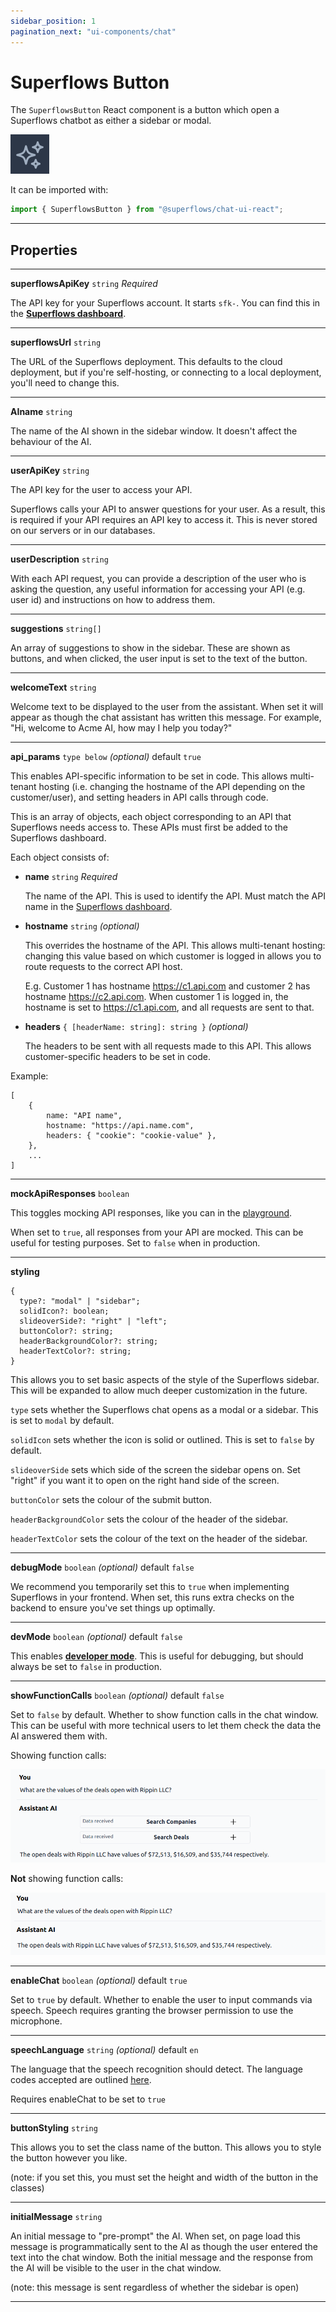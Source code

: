 ```yaml
---
sidebar_position: 1
pagination_next: "ui-components/chat"
---
```


# Superflows Button

The `SuperflowsButton` React component is a button which open a Superflows chatbot as either a sidebar or modal.

![Superflows-button](../../static/img/docs/ui-components/superflows-button.png)

It can be imported with:

```jsx
import { SuperflowsButton } from "@superflows/chat-ui-react";
```

---

## Properties

---

**superflowsApiKey** `string` _Required_

The API key for your Superflows account. It starts `sfk-`. You can find this in the [**Superflows dashboard**](https://dashboard.superflows.ai/api-settings).

---

**superflowsUrl** `string`

The URL of the Superflows deployment. This defaults to the cloud deployment, but if you're self-hosting, or connecting to a local deployment, you'll need to change this.

---

**AIname** `string`

The name of the AI shown in the sidebar window. It doesn't affect the behaviour of the AI.

---

**userApiKey** `string`

The API key for the user to access your API.

Superflows calls your API to answer questions for your user. As a result, this is required if your API requires an API key to access it. This is never stored on our servers or in our databases.

---

**userDescription** `string`

With each API request, you can provide a description of the user who is asking the question, any useful information for accessing your API (e.g. user id) and instructions on how to address them.

---

**suggestions** `string[]`

An array of suggestions to show in the sidebar. These are shown as buttons, and when clicked, the user input is set to the text of the button.

---

**welcomeText** `string`

Welcome text to be displayed to the user from the assistant. When set it will appear as though the chat assistant has written this message. For example, "Hi, welcome to Acme AI, how may I help you today?"

---

**api_params** `type below` _(optional)_ default `true`

This enables API-specific information to be set in code. This allows multi-tenant hosting (i.e. changing the hostname of the API depending on the customer/user), and setting headers in API calls through code.

This is an array of objects, each object corresponding to an API that Superflows needs access to. These APIs must first be added to the Superflows dashboard.

Each object consists of:

- **name** `string` _Required_

  The name of the API. This is used to identify the API. Must match the API name in the [Superflows dashboard](https://dashboard.superflows.ai/actions).

- **hostname** `string` _(optional)_

  This overrides the hostname of the API. This allows multi-tenant hosting: changing this value based on which customer is logged in allows you to route requests to the correct API host.

  E.g. Customer 1 has hostname https://c1.api.com and customer 2 has hostname https://c2.api.com. When customer 1 is logged in, the hostname is set to https://c1.api.com, and all requests are sent to that.

- **headers** `{ [headerName: string]: string }` _(optional)_

  The headers to be sent with all requests made to this API. This allows customer-specific headers to be set in code.

Example:

    [
        {
            name: "API name",
            hostname: "https://api.name.com",
            headers: { "cookie": "cookie-value" },
        },
        ...
    ]

---

**mockApiResponses** `boolean`

This toggles mocking API responses, like you can in the [playground](/docs/playground/mock-api-responses).

When set to `true`, all responses from your API are mocked. This can be useful for testing purposes. Set to `false` when in production.

---

**styling**

```
{
  type?: "modal" | "sidebar";
  solidIcon?: boolean;
  slideoverSide?: "right" | "left";
  buttonColor?: string;
  headerBackgroundColor?: string;
  headerTextColor?: string;
}
```

This allows you to set basic aspects of the style of the Superflows sidebar. This will be expanded to allow much deeper customization in the future.

`type` sets whether the Superflows chat opens as a modal or a sidebar. This is set to `modal` by default.

`solidIcon` sets whether the icon is solid or outlined. This is set to `false` by default.

`slideoverSide` sets which side of the screen the sidebar opens on. Set "right" if you want it to open on the right hand side of the screen.

`buttonColor` sets the colour of the submit button.

`headerBackgroundColor` sets the colour of the header of the sidebar.

`headerTextColor` sets the colour of the text on the header of the sidebar.

---

**debugMode** `boolean` _(optional)_ default `false`

We recommend you temporarily set this to `true` when implementing Superflows in your frontend. When set, this runs extra checks on the backend to ensure you've set things up optimally.

---

**devMode** `boolean` _(optional)_ default `false`

This enables [**developer mode**](./docs/playground/developer-mode). This is useful for debugging, but should always be set to `false` in production.

---

**showFunctionCalls** `boolean` _(optional)_ default `false`

Set to `false` by default. Whether to show function calls in the chat window. This can be useful with more technical users to let them check the data the AI answered them with.

Showing function calls:

![Chat window with function calls shown](../../static/img/docs/ui-components/showing-function-calls.png)

**Not** showing function calls:

![Chat window with function calls not shown](../../static/img/docs/ui-components/not-showing-function-calls.png)

---

**enableChat** `boolean` _(optional)_ default `true`

Set to `true` by default. Whether to enable the user to input commands via speech. Speech requires granting the browser permission to use the microphone.

---

**speechLanguage** `string` _(optional)_ default `en`

The language that the speech recognition should detect. The language codes accepted are outlined [here](https://www.science.co.il/language/Locale-codes.php).

Requires enableChat to be set to `true`

---

**buttonStyling** `string`

This allows you to set the class name of the button. This allows you to style the button however you like.

(note: if you set this, you must set the height and width of the button in the classes)

---

**initialMessage** `string`

An initial message to "pre-prompt" the AI. When set, on page load this message is programmatically sent to the AI as though the user entered the text into the chat window. Both the initial message and the response from the AI will be visible to the user in the chat window.

(note: this message is sent regardless of whether the sidebar is open)

---
